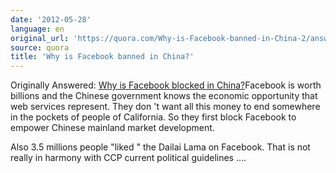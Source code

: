 ```yaml
---
date: '2012-05-28'
language: en
original_url: 'https://quora.com/Why-is-Facebook-banned-in-China-2/answer/Clément-Renaud'
source: quora
title: 'Why is Facebook banned in China?'
---
```


Originally Answered: [Why is Facebook blocked in
China?](http://quora.com/Why-is-Facebook-blocked-in-China?no_redirect=1)Facebook
is worth billions and the Chinese government knows the economic
opportunity that web services represent. They don 't want all this money
to end somewhere in the pockets of people of California. So they first
block Facebook to empower Chinese mainland market development. 
 
Also 3.5 millions people  "liked " the Dailai Lama on Facebook. That is
not really in harmony with CCP current political guidelines ....
